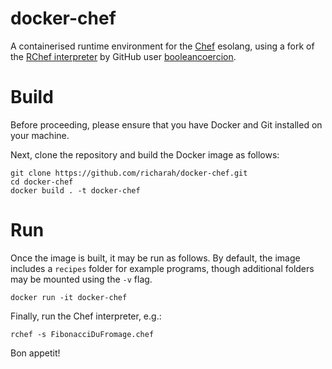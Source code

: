 # docker-chef

A containerised runtime environment for the [Chef](https://esolangs.org/wiki/Chef) esolang, using a fork of the [RChef interpreter](https://github.com/booleancoercion/rchef) by GitHub user [booleancoercion](https://github.com/booleancoercion). 

# Build

Before proceeding, please ensure that you have Docker and Git installed on your machine.

Next, clone the repository and build the Docker image as follows:
```
git clone https://github.com/richarah/docker-chef.git
cd docker-chef
docker build . -t docker-chef
```

# Run
Once the image is built, it may be run as follows. By default, the image includes a `recipes` folder for example programs, though additional folders may be mounted using the `-v` flag.
```
docker run -it docker-chef
```
Finally, run the Chef interpreter, e.g.:

```
rchef -s FibonacciDuFromage.chef
```

Bon appetit!
